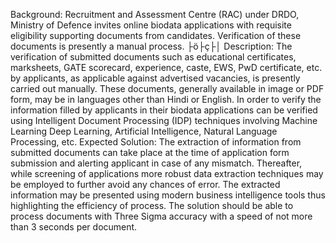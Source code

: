 Background: Recruitment and Assessment Centre (RAC) under DRDO, Ministry of Defence invites online biodata applications with requisite eligibility supporting documents from candidates. Verification of these documents is presently a manual process. ├ö├ç├│ Description: The verification of submitted documents such as educational certificates, marksheets, GATE scorecard, experience, caste, EWS, PwD certificate, etc. by applicants, as applicable against advertised vacancies, is presently carried out manually. These documents, generally available in image or PDF form, may be in languages other than Hindi or English. In order to verify the information filled by applicants in their biodata applications can be verified using Intelligent Document Processing (IDP) techniques involving Machine Learning Deep Learning, Artificial Intelligence, Natural Language Processing, etc. Expected Solution: The extraction of information from submitted documents can take place at the time of application form submission and alerting applicant in case of any mismatch. Thereafter, while screening of applications more robust data extraction techniques may be employed to further avoid any chances of error. The extracted information may be presented using modern business intelligence tools thus highlighting the efficiency of process. The solution should be able to process documents with Three Sigma accuracy with a speed of not more than 3 seconds per document.
